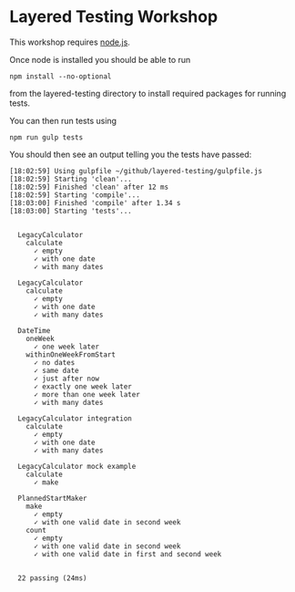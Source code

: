 # Layered Testing Workshop

This workshop requires [node.js](https://nodejs.org/en/download/).

Once node is installed you should be able to run 

```npm install --no-optional```

from the layered-testing directory to install required packages for running tests.

You can then run tests using

```npm run gulp tests```

You should then see an output telling you the tests have passed:

```
[18:02:59] Using gulpfile ~/github/layered-testing/gulpfile.js
[18:02:59] Starting 'clean'...
[18:02:59] Finished 'clean' after 12 ms
[18:02:59] Starting 'compile'...
[18:03:00] Finished 'compile' after 1.34 s
[18:03:00] Starting 'tests'...

  
  LegacyCalculator
    calculate
      ✓ empty
      ✓ with one date
      ✓ with many dates

  LegacyCalculator
    calculate
      ✓ empty
      ✓ with one date
      ✓ with many dates

  DateTime
    oneWeek
      ✓ one week later
    withinOneWeekFromStart
      ✓ no dates
      ✓ same date
      ✓ just after now
      ✓ exactly one week later
      ✓ more than one week later
      ✓ with many dates

  LegacyCalculator integration
    calculate
      ✓ empty
      ✓ with one date
      ✓ with many dates

  LegacyCalculator mock example
    calculate
      ✓ make

  PlannedStartMaker
    make
      ✓ empty
      ✓ with one valid date in second week
    count
      ✓ empty
      ✓ with one valid date in second week
      ✓ with one valid date in first and second week


  22 passing (24ms)
```